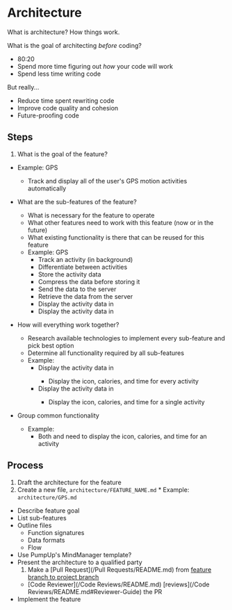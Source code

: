 # Architecture

What is architecture? How things work.

What is the goal of architecting *before* coding?
* 80:20
* Spend more time figuring out *how* your code will work
* Spend less time writing code

But really...
* Reduce time spent rewriting code
* Improve code quality and cohesion
* Future-proofing code



## Steps

1. What is the goal of the feature?
  * Example: GPS
    * Track and display all of the user's GPS motion activities automatically

* What are the sub-features of the feature?
  * What is necessary for the feature to operate
  * What other features need to work with this feature (now or in the future)
  * What existing functionality is there that can be reused for this feature
  * Example: GPS
    * Track an activity (in background)
    * Differentiate between activities
    * Store the activity data
    * Compress the data before storing it
    * Send the data to the server
    * Retrieve the data from the server
    * Display the activity data in <Widget>
    * Display the activity data in <Post>

* How will everything work together?
  * Research available technologies to implement every sub-feature and pick best option
  * Determine all functionality required by all sub-features
  * Example:
    * Display the activity data in <Widget>
      * Display the icon, calories, and time for every activity
    * Display the activity data in <Post>
      * Display the icon, calories, and time for a single activity

* Group common functionality
  * Example:
    * Both <Widget> and <Post> need to display the icon, calories, and time for an activity




## Process

1. Draft the architecture for the feature
  1. Create a new file, `architecture/FEATURE_NAME.md`
    * Example: `architecture/GPS.md`
  * Describe feature goal
  * List sub-features
  * Outline files
    * Function signatures
    * Data formats
    * Flow
  * Use PumpUp's MindManager template?
* Present the architecture to a qualified party
  1. Make a [Pull Request](/Pull Requests/README.md) from [feature branch to project branch](/Branches/README.md)
  * [Code Reviewer](/Code Reviews/README.md) [reviews](/Code Reviews/README.md#Reviewer-Guide) the PR
* Implement the feature